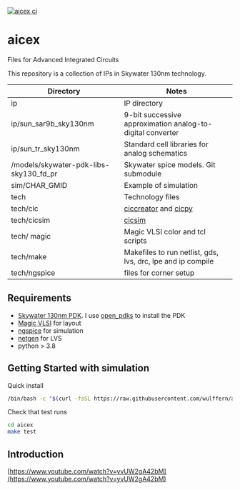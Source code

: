 
[![aicex ci](https://github.com/wulffern/aicex/actions/workflows/tests.yaml/badge.svg)](https://github.com/wulffern/aicex/actions/workflows/tests.yaml)

# aicex
Files for Advanced Integrated Circuits

This repository is a collection of IPs in Skywater 130nm technology. 

| Directory                               | Notes                                                                                               |
|---------------------------------------|-----------------------------------------------------------------------------------------------------|
| ip                                      | IP directory                                                                                        |
| ip/sun_sar9b_sky130nm                   | 9-bit successive approximation analog-to-digital converter                                          |
| ip/sun_tr_sky130nm                       | Standard cell libraries for analog schematics                                                       |
| /models/skywater-pdk-libs-sky130_fd_pr | Skywater spice models. Git submodule                                                                |
| sim/CHAR_GMID                           | Example of simulation                                                                               |
| tech                                    | Technology files                                                                                    |
| tech/cic                                | [ciccreator](https://github.com/wulffern/ciccreator) and [cicpy](https://github.com/wulffern/cicpy) |
| tech/cicsim                             | [cicsim](https://github.com/wulffern/cicsim)                                                        |
| tech/ magic                             | Magic VLSI color and tcl scripts                                                                    |
| tech/make                               | Makefiles to run netlist, gds, lvs, drc, lpe and ip compile                                         |
| tech/ngspice                            | files for corner setup                                                                              |


## Requirements

- [Skywater 130nm PDK](https://github.com/google/skywater-pdk). I use [open_pdks](https://github.com/RTimothyEdwards/open_pdks) to install the PDK
- [Magic VLSI](https://github.com/RTimothyEdwards/magic) for layout
- [ngspice](https://git.code.sf.net/p/ngspice/ngspice) for simulation 
- [netgen](https://github.com/RTimothyEdwards/netgen.git) for LVS
- python > 3.8
    
## Getting Started with simulation

Quick install 

``` sh
/bin/bash -c "$(curl -fsSL https://raw.githubusercontent.com/wulffern/aicex/main/install.sh)"
```
    
Check that test runs

``` sh
cd aicex
make test
```

## Introduction

[https://www.youtube.com/watch?v=yvUW2gA42bM](https://www.youtube.com/watch?v=yvUW2gA42bM)



